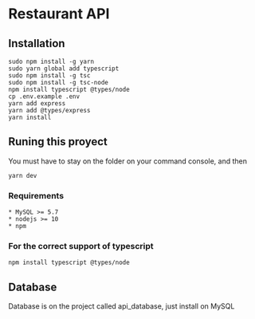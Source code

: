 # Restaurant API

## Installation

```
sudo npm install -g yarn
sudo yarn global add typescript
sudo npm install -g tsc
sudo npm install -g tsc-node
npm install typescript @types/node
cp .env.example .env
yarn add express
yarn add @types/express
yarn install
```

## Runing this proyect

You must have to stay on the folder on your command console, and then 
```
yarn dev
```

### Requirements
	* MySQL >= 5.7
	* nodejs >= 10
	* npm


### For the correct support of typescript

`npm install typescript @types/node`

## Database

Database is on the project called api_database, just install on MySQL

